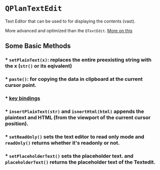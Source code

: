# `QPlanTextEdit`

Text Editor that can be used to for displaying the contents (vast).

More advanced and optimized than the `QTextEdit`. [More on this](https://doc.qt.io/qtforpython/PySide6/QtWidgets/QPlainTextEdit.html#differences-to-qtextedit)

## Some Basic Methods

  ### * `setPlainText(x)`: replaces the entire preexisting string with the x (`str()` or its eqivalent)

  ### * `paste()`: for copying the data in clipboard at the current cursor point.

  ### * [key bindings](https://doc.qt.io/qtforpython/PySide6/QtWidgets/QPlainTextEdit.html#editing-key-bindings)

  ### * `insertPlainText(str)` and `isnertHtml(html)` appends the plaintext and HTML (from the viewport of the current cursor position).

  ### * `setReadOnly()` sets the text editor to read only mode and `readOnly()` returns whether it's readonly or not.

  ### * `setPlaceholderText()` sets the placeholder text. and `placeholderText()` returns the placeholder text of the Textedit.